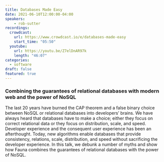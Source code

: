 ```yaml
---
title: Databases Made Easy
date: 2021-06-10T12:00:00-04:00
speakers:
    - rob-sutter
recordings:
  crowdcast:
    url: https://www.crowdcast.io/e/databases-made-easy
    start_time: "05:50"
  youtube:
    url: https://youtu.be/Z7elDnAR97k
    length: "46:07"
categories:
  - software
draft: false
featured: true
---
```


### Combining the guarantees of relational databases with modern web and the power of NoSQL

The last 20 years have burned the CAP theorem and a false binary choice between NoSQL or relational databases into developers’ brains. We have always heard that databases have to make a choice; either they focus on correct relational data or they focus on distribution, scale, and speed. Developer experience and the consequent user experience has been an afterthought. Today, new algorithms enable databases that provide consistency, relations, scale, distribution, and speed without sacrificing the developer experience. In this talk, we debunk a number of myths and show how Fauna combines the guarantees of relational databases with the power of NoSQL.
